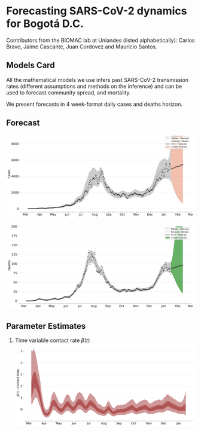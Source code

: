 # Forecasting SARS-CoV-2 dynamics for Bogotá D.C.
Contributors from the BIOMAC lab at Uniandes (listed alphabetically): Carlos Bravo, Jaime Cascante, Juan Cordovez and Mauricio Santos.

## Models Card
All the mathematical models we use infers past SARS-CoV-2 transmission rates (different assumptions and methods on the inference) and can be used to forecast community spread, and mortality.

We present forecasts in 4 week-format daily cases and deaths horizon.
## Forecast

![Cases Forecast](/figures/mcmc/cases.png "Cases Forecast")


![Deaths Forecast](/figures/mcmc/deaths.png "Deaths Forecasts")

## Parameter Estimates
1. Time variable contact rate $\beta (t)$
    ![Time Variable Contact Rate](/figures/mcmc/contact_rate.png "Contact rate")
